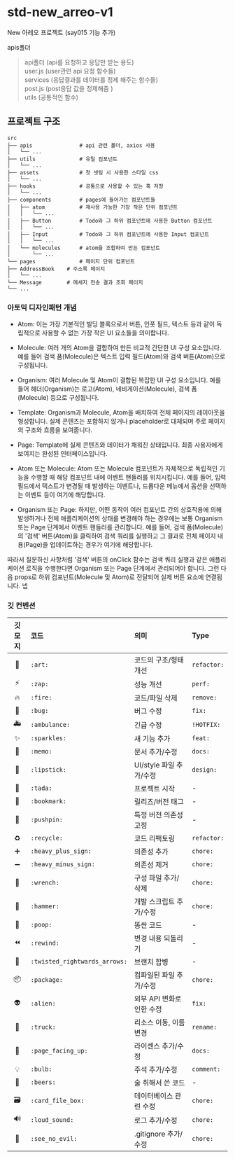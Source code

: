 # std-new_arreo-v1

New 아레오 프로젝트 (say015 기능 추가)

apis폴더

> api폴더 (api를 요청하고 응답만 받는 용도)   
> user.js (user관련 api 요청 함수들)   
> services (응답결과를 데이터를 정제 해주는 함수들)   
> post.js (post응답 값을 정제해줌 )   
> utils (공통적인 함수)

## 프로젝트 구조

``` 
src
├── apis               # api 관련 폴더, axios 사용
│   └── ...
├── utils              # 유틸 컴포넌트
│   └── ...
├── assets             # 첫 셋팅 시 사용한 스타일 css
│   └── ...
├── hooks              # 공통으로 사용할 수 있는 훅 저장
│   └── ...
├── components         # pages에 들어가는 컴포넌트들
│   ├── atom           # 재사용 가능한 가장 작은 단위 컴포넌트
│   │   └── ...
│   ├── Button         # Todo와 그 하위 컴포넌트에 사용한 Button 컴포넌트
│   │   └── ...
│   ├── Input          # Todo와 그 하위 컴포넌트에 사용한 Input 컴포넌트
│   │   └── ...
│   └── molecules      # atom을 조합하여 만든 컴포넌트
│       └── ...
└── pages              # 페이지 단위 컴포넌트
├── AddressBook    # 주소록 페이지
│   └── ...
└── Message        # 메세지 전송 결과 조회 페이지
└── ...
```

### 아토믹 디자인패턴 개념
- Atom: 이는 가장 기본적인 빌딩 블록으로서 버튼, 인풋 필드, 텍스트 등과 같이 독립적으로 사용할 수 없는 가장 작은 UI 요소들을 의미합니다.

- Molecule: 여러 개의 Atom을 결합하여 만든 비교적 간단한 UI 구성 요소입니다. 예를 들어 검색 폼(Molecule)은 텍스트 입력 필드(Atom)와 검색 버튼(Atom)으로 구성됩니다.

- Organism: 여러 Molecule 및 Atom이 결합된 복잡한 UI 구성 요소입니다. 예를 들어 헤더(Organism)는 로고(Atom), 네비게이션(Molecule), 검색 폼(Molecule) 등으로 구성됩니다.

- Template: Organism과 Molecule, Atom을 배치하여 전체 페이지의 레이아웃을 형성합니다. 실제 콘텐츠는 포함하지 않거나         placeholder로 대체되며 주로 페이지의 구조와 흐름을 보여줍니다.

- Page: Template에 실제 콘텐츠와 데이터가 채워진 상태입니다. 최종 사용자에게 보여지는 완성된 인터페이스입니다.

- Atom 또는 Molecule: Atom 또는 Molecule 컴포넌트가 자체적으로 독립적인 기능을 수행할 때 해당 컴포넌트 내에 이벤트 핸들러를 위치시킵니다. 예를 들어, 입력 필드에서 텍스트가 변경될 때 발생하는 이벤트나, 드롭다운 메뉴에서 옵션을 선택하는 이벤트 등이 여기에 해당합니다.

- Organism 또는 Page: 하지만, 어떤 동작이 여러 컴포넌트 간의 상호작용에 의해 발생하거나 전체 애플리케이션의 상태를 변경해야 하는 경우에는 보통 Organism 또는 Page 단계에서 이벤트 핸들러를 관리합니다. 예를 들어, 검색 폼(Molecule)의 '검색' 버튼(Atom)을 클릭하여 검색 쿼리를 실행하고 그 결과로 전체 페이지 내용(Page)을 업데이트하는 경우가 여기에 해당합니다.

따라서 질문하신 사항처럼 '검색' 버튼의 onClick 함수는 검색 쿼리 실행과 같은 애플리케이션 로직을 수행한다면 Organism 또는 Page 단계에서 관리되어야 합니다. 그런 다음 props로 하위 컴포넌트(Molecule 및 Atom)로 전달되어 실제 버튼 요소에 연결됩니다.
넵

### 깃 컨벤션

| 깃모지 | 코드 | 의미 | Type |
|:------:|:-----|:-----|:-----|
| 🎨 | `:art:` | 코드의 구조/형태 개선 | `refactor:` |
| ⚡️ | `:zap:` | 성능 개선 | `perf:` |
| 🔥 | `:fire:` | 코드/파일 삭제 | `remove:` |
| 🐛 | `:bug:` | 버그 수정 | `fix:` |
| 🚑 | `:ambulance:` | 긴급 수정 | `!HOTFIX:` |
| ✨ | `:sparkles:` | 새 기능 추가 | `feat:` |
| 📝 | `:memo:` | 문서 추가/수정 | `docs:` |
| 💄 | `:lipstick:` | UI/style 파일 추가/수정 | `design:` |
| 🎉 | `:tada:` | 프로젝트 시작 | - |
| 🔖 | `:bookmark:` | 릴리즈/버전 태그 | - |
| 📌 | `:pushpin:` | 특정 버전 의존성 고정 | - |
| ♻️ | `:recycle:` | 코드 리팩토링 | `refactor:` |
| ➕ | `:heavy_plus_sign:` | 의존성 추가 | `chore:` |
| ➖ | `:heavy_minus_sign:` | 의존성 제거 | `chore:` |
| 🔧 | `:wrench:` | 구성 파일 추가/삭제 | `chore:` |
| 🔨 | `:hammer:` | 개발 스크립트 추가/수정 | `chore:` |
| 💩 | `:poop:` | 똥싼 코드 | - |
| ⏪ | `:rewind:` | 변경 내용 되돌리기 | - |
| 🔀 | `:twisted_rightwards_arrows:` | 브랜치 합병 | - |
| 📦 | `:package:` | 컴파일된 파일 추가/수정 | `chore:` |
| 👽 | `:alien:` | 외부 API 변화로 인한 수정 | `fix:` |
| 🚚 | `:truck:` | 리소스 이동, 이름 변경 | `rename:` |
| 📄 | `:page_facing_up:` | 라이센스 추가/수정 | `docs:` |
| 💡 | `:bulb:` | 주석 추가/수정 | `comment:` |
| 🍻 | `:beers:` | 술 취해서 쓴 코드 | - |
| 🗃 | `:card_file_box:` | 데이터베이스 관련 수정 | `chore:` |
| 🔊 | `:loud_sound:` | 로그 추가/수정 | `chore:` |
| 🙈 | `:see_no_evil:` | .gitignore 추가/수정 | `chore:` |